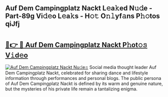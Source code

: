 ## Auf Dem Campingplatz Nackt L𝚎a𝚔ed N𝚞𝚍e - Part-89g Vi𝚍𝚎o L𝚎a𝚔s - H𝚘𝚝 O𝚗𝚕yf𝚊ns P𝚑𝚘tos qiJfj

# <h2><a href="http://kf8o9lm.oniu.top/?m=Auf+Dem+Campingplatz+Nackt">🔗👉 🔴 Auf Dem Campingplatz Nackt P𝚑ot𝚘𝚜 V𝚒d𝚎o</a></h2>

[![Auf Dem Campingplatz Nackt Nu𝚍e𝚜](https://i.imgur.com/0qMVB7G.gif)](http://kf8o9lm.oniu.top/?m=Auf+Dem+Campingplatz+Nackt)
Social media thought leader Auf Dem Campingplatz Nackt, celebrated for sharing dance and lifestyle information through performances and personal blogs. The public persona of Auf Dem Campingplatz Nackt is defined by its warm and genuine nature, but the mysteries of his private life remain a tantalizing enigma.  
